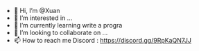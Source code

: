 - 👋 Hi, I’m @Xuan
- 👀 I’m interested in ...
- 🌱 I’m currently learning  write a progra
- 💞️ I’m looking to collaborate on ...
- 📫 How to reach me Discord : https://discord.gg/9RpKaQN7JJ

<!---
Xuan/Xuan is a ✨ special ✨ repository because its `README.md` (this file) appears on your GitHub profile.
You can click the Preview link to take a look at your changes.
--->
